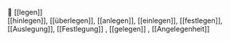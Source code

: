 📍 [[legen]]  
[[hinlegen]], [[überlegen]], [[anlegen]], [[einlegen]], [[festlegen]], [[Auslegung]], [[Festlegung]]
, [[gelegen]]
, [[Angelegenheit]]